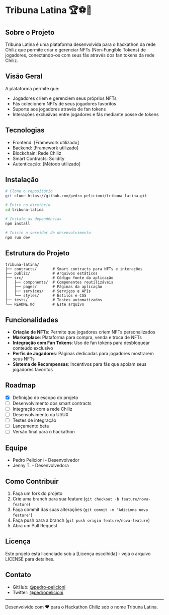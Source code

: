 # Tribuna Latina 🏆⚽🏀

## Sobre o Projeto

Tribuna Latina é uma plataforma desenvolvida para o hackathon da rede Chiliz que permite criar e gerenciar NFTs (Non-Fungible Tokens) de jogadores, conectando-os com seus fãs através dos fan tokens da rede Chiliz.

## Visão Geral

A plataforma permite que:
- Jogadores criem e gerenciem seus próprios NFTs
- Fãs colecionem NFTs de seus jogadores favoritos
- Suporte aos jogadores através de fan tokens 
- Interações exclusivas entre jogadores e fãs mediante posse de tokens

## Tecnologias

- Frontend: [Framework utilizado]
- Backend: [Framework utilizado]
- Blockchain: Rede Chiliz
- Smart Contracts: Solidity
- Autenticação: [Método utilizado]

## Instalação

```bash
# Clone o repositório
git clone https://github.com/pedro-pelicioni/tribuna-latina.git

# Entre no diretório
cd tribuna-latina

# Instale as dependências
npm install

# Inicie o servidor de desenvolvimento
npm run dev
```

## Estrutura do Projeto

```
tribuna-latina/
├── contracts/       # Smart contracts para NFTs e interações
├── public/          # Arquivos estáticos
├── src/             # Código fonte da aplicação
│   ├── components/  # Componentes reutilizáveis
│   ├── pages/       # Páginas da aplicação
│   ├── services/    # Serviços e APIs
│   └── styles/      # Estilos e CSS
├── tests/           # Testes automatizados
└── README.md        # Este arquivo
```

## Funcionalidades

- **Criação de NFTs**: Permite que jogadores criem NFTs personalizados
- **Marketplace**: Plataforma para compra, venda e troca de NFTs
- **Integração com Fan Tokens**: Uso de fan tokens para desbloquear conteúdo exclusivo
- **Perfis de Jogadores**: Páginas dedicadas para jogadores mostrarem seus NFTs
- **Sistema de Recompensas**: Incentivos para fãs que apoiam seus jogadores favoritos

## Roadmap

- [x] Definição do escopo do projeto
- [ ] Desenvolvimento dos smart contracts
- [ ] Integração com a rede Chiliz
- [ ] Desenvolvimento da UI/UX
- [ ] Testes de integração
- [ ] Lançamento beta
- [ ] Versão final para o hackathon

## Equipe

- Pedro Pelicioni - Desenvolvedor
- Jenny T. - Desenvolvedora

## Como Contribuir

1. Faça um fork do projeto
2. Crie uma branch para sua feature (`git checkout -b feature/nova-feature`)
3. Faça commit das suas alterações (`git commit -m 'Adiciona nova feature'`)
4. Faça push para a branch (`git push origin feature/nova-feature`)
5. Abra um Pull Request

## Licença

Este projeto está licenciado sob a [Licença escolhida] - veja o arquivo LICENSE para detalhes.

## Contato

- GitHub: [@pedro-pelicioni](https://github.com/pedro-pelicioni)
- Twitter: [@pedropelicioni](https://x.com/pelicioni_xlm)

---

Desenvolvido com ❤️ para o Hackathon Chiliz sob o nome Tribuna Latina. 